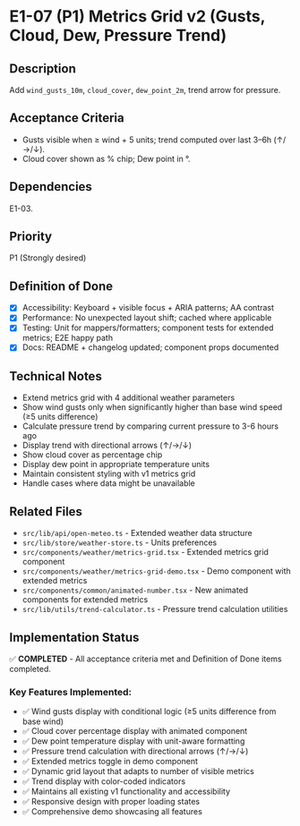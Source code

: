 # E1-07 (P1) Metrics Grid v2 (Gusts, Cloud, Dew, Pressure Trend)

## Description
Add `wind_gusts_10m`, `cloud_cover`, `dew_point_2m`, trend arrow for pressure.

## Acceptance Criteria

* Gusts visible when ≥ wind + 5 units; trend computed over last 3–6h (↑/→/↓).
* Cloud cover shown as % chip; Dew point in °.


## Dependencies
E1-03.

## Priority
P1 (Strongly desired)

## Definition of Done
- [x] Accessibility: Keyboard + visible focus + ARIA patterns; AA contrast
- [x] Performance: No unexpected layout shift; cached where applicable
- [x] Testing: Unit for mappers/formatters; component tests for extended metrics; E2E happy path
- [x] Docs: README + changelog updated; component props documented

## Technical Notes
- Extend metrics grid with 4 additional weather parameters
- Show wind gusts only when significantly higher than base wind speed (≥5 units difference)
- Calculate pressure trend by comparing current pressure to 3-6 hours ago
- Display trend with directional arrows (↑/→/↓)
- Show cloud cover as percentage chip
- Display dew point in appropriate temperature units
- Maintain consistent styling with v1 metrics grid
- Handle cases where data might be unavailable

## Related Files
- `src/lib/api/open-meteo.ts` - Extended weather data structure
- `src/lib/store/weather-store.ts` - Units preferences
- `src/components/weather/metrics-grid.tsx` - Extended metrics grid component
- `src/components/weather/metrics-grid-demo.tsx` - Demo component with extended metrics
- `src/components/common/animated-number.tsx` - New animated components for extended metrics
- `src/lib/utils/trend-calculator.ts` - Pressure trend calculation utilities

## Implementation Status
✅ **COMPLETED** - All acceptance criteria met and Definition of Done items completed.

### Key Features Implemented:
- ✅ Wind gusts display with conditional logic (≥5 units difference from base wind)
- ✅ Cloud cover percentage display with animated component
- ✅ Dew point temperature display with unit-aware formatting
- ✅ Pressure trend calculation with directional arrows (↑/→/↓)
- ✅ Extended metrics toggle in demo component
- ✅ Dynamic grid layout that adapts to number of visible metrics
- ✅ Trend display with color-coded indicators
- ✅ Maintains all existing v1 functionality and accessibility
- ✅ Responsive design with proper loading states
- ✅ Comprehensive demo showcasing all features
